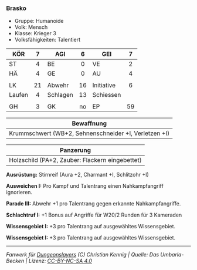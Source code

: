 ### Brasko

- Gruppe: Humanoide
- Volk: Mensch
- Klasse: Krieger 3
- Volksfähigkeiten: Talentiert

| KÖR    |  7  | AGI      |  6  | GEI        |  7  |
| ------ | :-: | -------- | :-: | ---------- | :-: |
| ST     |  4  | BE       |  0  | VE         |  2  |
| HÄ     |  4  | GE       |  0  | AU         |  4  |
|        |     |          |     |            |     |
| LK     | 21  | Abwehr   | 16  | Initiative |  6  |
| Laufen |  4  | Schlagen | 13  | Schiessen  |     |
|        |     |          |     |            |     |
| GH     |  3  | GK       | no  | EP         | 59  |

|                      Bewaffnung                       |
| :---------------------------------------------------: |
| Krummschwert (WB+2, Sehnenschneider +I, Verletzen +I) |

|                    Panzerung                    |
| :---------------------------------------------: |
| Holzschild (PA+2, Zauber: Flackern eingebettet) |

**Ausrüstung:** Stirnreif (Aura +2, Charmant +I, Schlitzohr +I)

**Ausweichen I:** Pro Kampf und Talentrang einen Nahkampfangriff ignorieren.

**Parade III:** Abwehr +1 pro Talentrang gegen erkannte Nahkampfangriffe.

**Schlachtruf I:** +1 Bonus auf Angriffe für W20/2 Runden für 3 Kameraden

**Wissensgebiet I:** +3 pro Talentrang auf ausgewähltes Wissensgebiet.

**Wissensgebiet I:** +3 pro Talentrang auf ausgewähltes Wissensgebiet.

---

_Fanwerk für [Dungeonslayers](https://www.dungeonslayers.net/) (C) Christian Kennig | Quelle: Das Umbarla-Becken | Lizenz: [CC-BY-NC-SA 4.0](https://creativecommons.org/licenses/by-nc-sa/4.0/deed.de)_
